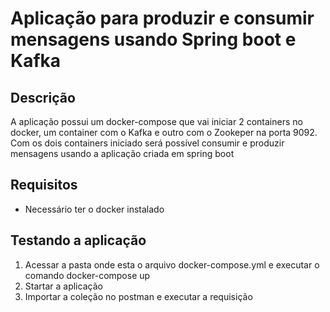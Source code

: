 # Aplicação para produzir e consumir mensagens usando Spring boot e Kafka

## Descrição

A aplicação possui um docker-compose que vai iniciar 2 containers no docker, um container com o Kafka e outro com o Zookeper na porta 9092. Com os dois containers iniciado será possível consumir e produzir mensagens usando a aplicação criada em spring boot

## Requisitos

- Necessário ter o docker instalado

## Testando a aplicação

1. Acessar a pasta onde esta o arquivo docker-compose.yml e executar o comando docker-compose up
2. Startar a aplicação
3. Importar a coleção no postman e executar a requisição



